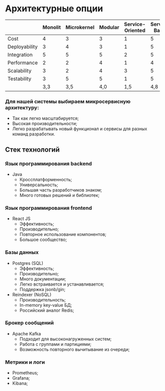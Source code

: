 # Архитектурные опции
|                | Monolit | Microkernel | Modular | Serviсe-Oriented | Service-Based | Space-Based | Event-Driven | Microservices |                    |
|----------------|---------|-------------|---------|------------------|---------------|-------------|--------------|---------------|--------------------|
| Cost           | 4       | 3           | 3       | 1                | 5             | 3           | 4            | 4             | Стоимость          |
| Deployability	 | 3	      | 4	          | 3	      | 1	               | 5	            | 4	          | 5	           | 5	            | Развертываемость   |
| Integration	   | 5	      | 5	          | 5	      | 2	               | 5	            | 3	          | 1	           | 5	            | Интеграционность   |
| Performance	   | 2	      | 2	          | 4	      | 1	               | 4	            | 5	          | 5	           | 4	            | Производительность |
| Scalability	   | 3	      | 2	          | 4	      | 3	               | 5	            | 5	          | 5	           | 5	            | Масштабируемость   |
| Testability	   | 3	      | 5	          | 5	      | 1	               | 5	            | 4	          | 4	           | 5	            | Тестироуемость     |
|                | 3,3     | 	3,5        | 	4,0    | 	1,5             | 	4,8          | 	4,0        | 	4,0         | 	4,7	         |                    |


### Для нашей системы выбираем микросервисную архитектуру:
- Так как легко масштабируется;
- Высокая производительности;
- Легко разрабатывать новый функционал и сервисы для разных команд разработки.

## Стек технологий
### Язык программирования backend
- Java
  - Кроссплатформенность;
  - Универсальность;
  - Большая часть разработчиков знаком;
  - Много готовых решений и библиотек;

### Язык программирования frontend
- React JS
  - Эффективность;
  - Производительно;
  - Повторное использование компонентов;
  - Большое сообщество;

### Базы данных
- Postgres (SQL)
  - Эффективность;
  - Производительно;
  - Много документации;
  - Легко встраивается и устанавливается;
  - Поддержка jsonb/gin;
- Reindexer (NoSQL)
  - Производительность;
  - In-memory key-value БД;
  - Российский аналог Redis;

### Брокер сообщений
- Apache Kafka
  - Подходит для высоконагруженных систем;
  - Работа с группами и партициями;
  - Возможность повторного вычитывание из очереди;

### Метрики и логи
- Prometheus;
- Grafana;
- Kibana;